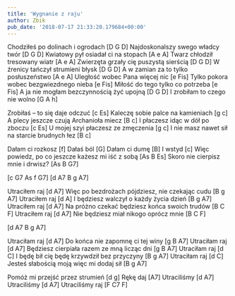 ```yaml
---
title: 'Wygnanie z raju'
author: Zbik
pub_date: '2018-07-17 21:33:20.179684+00:00'
---
```


Chodziłeś po dolinach i ogrodach [D G D]
Najdoskonalszy swego władcy twór [D G D]
Kwiatowy pył osiadał ci na stopach [A e A]
Twarz chłodził tresowany wiatr [A e A]
Zwierzęta grzały cię puszystą sierścią [D G D]
W źrenicy tańczył strumieni błysk [D G D]
A w zamian za to tylko posłuszeństwo [A e A]
Uległość wobec Pana więcej nic [e Fis]
Tylko pokora wobec bezgwiezdnego nieba [e Fis]
Miłość do tego tylko co potrzeba [e Fis]
A ja nie mogłam bezczynnością żyć upojną [D G D]
I zrobiłam to czego nie wolno [G A h]

Zrobiłaś – to się daje odczuć [c Es]
Kaleczę sobie palce na kamieniach [g c]
A plecy jeszcze czują Archanioła miecz [B c]
I płaczesz idąc w dół po zboczu [c Es]
U mojej szyi płaczesz ze zmęczenia [g c]
I nie masz nawet sił na starcie brudnych łez [B c]

Dałam ci rozkosz [f]
Dałaś ból [G]
Dałam ci dumę [B] 
I wstyd [c]
Więc powiedz, po co jeszcze każesz mi iść z sobą [As B Es]
Skoro nie cierpisz mnie i drwisz? [As B G7]

[c G7 As f G7]
[d A7 B g A7]

Utraciłem raj [d A7]
Więc po bezdrożach pójdziesz, nie czekając cudu [B g A7]
Utraciłem raj [d A]
I będziesz walczył o każdy życia dzień [B g A7]
Utraciłem raj [d A7]
Na próżno czekać będziesz końca swoich trudów [B C F]
Utraciłem raj [d A7]
Nie będziesz miał nikogo oprócz mnie [B C F]

[d A7 B g A7] 

Utraciłam raj [d A7]
Do końca nie zapomnę ci tej winy [g B A7]
Utraciłam raj [d A7]
Będziesz cierpiała razem ze mną licząc dni [g B A7]
Utraciłam raj [d C]
I będę bił cię będę krzywdził bez przyczyny [B g A7]
Utraciłam raj [d C]
Jesteś słabością moją więc mi dodaj sił [B g A7]

Pomóż mi przejść przez strumień [d g]
Rękę daj [A7]
Utraciliśmy [d A7]
Utraciliśmy [d A7]
Utraciliśmy raj [F C7 F]